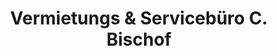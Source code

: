 ---
title: "Vermietungs & Servicebüro C. Bischof"
url: /waren-mueritz/vermietungs-und-servicebuero-c-bischof/
shop: Reisebüro
---